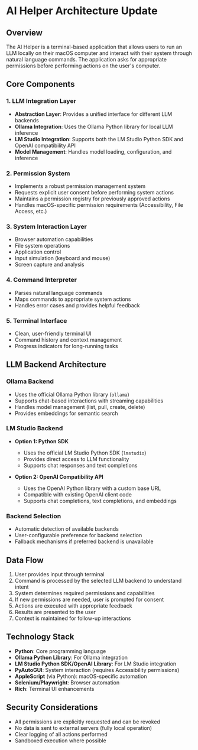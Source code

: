 # AI Helper Architecture Update

## Overview
The AI Helper is a terminal-based application that allows users to run an LLM locally on their macOS computer and interact with their system through natural language commands. The application asks for appropriate permissions before performing actions on the user's computer.

## Core Components

### 1. LLM Integration Layer
- **Abstraction Layer**: Provides a unified interface for different LLM backends
- **Ollama Integration**: Uses the Ollama Python library for local LLM inference
- **LM Studio Integration**: Supports both the LM Studio Python SDK and OpenAI compatibility API
- **Model Management**: Handles model loading, configuration, and inference

### 2. Permission System
- Implements a robust permission management system
- Requests explicit user consent before performing system actions
- Maintains a permission registry for previously approved actions
- Handles macOS-specific permission requirements (Accessibility, File Access, etc.)

### 3. System Interaction Layer
- Browser automation capabilities
- File system operations
- Application control
- Input simulation (keyboard and mouse)
- Screen capture and analysis

### 4. Command Interpreter
- Parses natural language commands
- Maps commands to appropriate system actions
- Handles error cases and provides helpful feedback

### 5. Terminal Interface
- Clean, user-friendly terminal UI
- Command history and context management
- Progress indicators for long-running tasks

## LLM Backend Architecture

### Ollama Backend
- Uses the official Ollama Python library (`ollama`)
- Supports chat-based interactions with streaming capabilities
- Handles model management (list, pull, create, delete)
- Provides embeddings for semantic search

### LM Studio Backend
- **Option 1: Python SDK**
  - Uses the official LM Studio Python SDK (`lmstudio`)
  - Provides direct access to LLM functionality
  - Supports chat responses and text completions
  
- **Option 2: OpenAI Compatibility API**
  - Uses the OpenAI Python library with a custom base URL
  - Compatible with existing OpenAI client code
  - Supports chat completions, text completions, and embeddings

### Backend Selection
- Automatic detection of available backends
- User-configurable preference for backend selection
- Fallback mechanisms if preferred backend is unavailable

## Data Flow

1. User provides input through terminal
2. Command is processed by the selected LLM backend to understand intent
3. System determines required permissions and capabilities
4. If new permissions are needed, user is prompted for consent
5. Actions are executed with appropriate feedback
6. Results are presented to the user
7. Context is maintained for follow-up interactions

## Technology Stack

- **Python**: Core programming language
- **Ollama Python Library**: For Ollama integration
- **LM Studio Python SDK/OpenAI Library**: For LM Studio integration
- **PyAutoGUI**: System interaction (requires Accessibility permissions)
- **AppleScript** (via Python): macOS-specific automation
- **Selenium/Playwright**: Browser automation
- **Rich**: Terminal UI enhancements

## Security Considerations

- All permissions are explicitly requested and can be revoked
- No data is sent to external servers (fully local operation)
- Clear logging of all actions performed
- Sandboxed execution where possible
